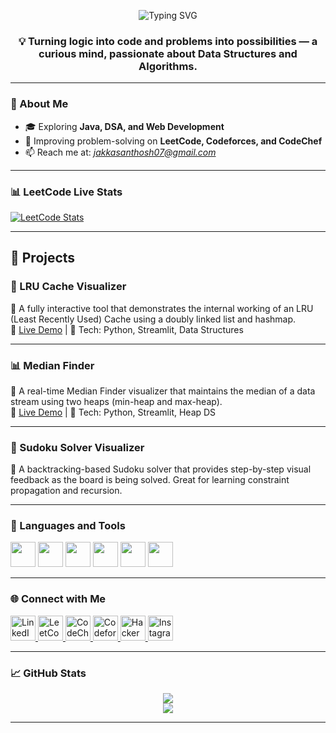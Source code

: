 <!-- Typing animation -->
<p align="center">
  <img src="https://readme-typing-svg.demolab.com?font=Fira+Code&weight=500&size=25&pause=300&center=true&vCenter=true&width=600&lines=Hi+%F0%9F%91%8B%2C+I'm+Santhosh+Jakka;Java+%7C+DSA+%7C+Problem+Solver;Welcome+to+my+GitHub+Journey!" alt="Typing SVG" />
</p>

<h3 align="center">💡 Turning logic into code and problems into possibilities — a curious mind, passionate about Data Structures and Algorithms.</h3>

---

### 🌟 About Me

- 🎓 Exploring **Java, DSA, and Web Development**
- 🧠 Improving problem-solving on **LeetCode, Codeforces, and CodeChef**
- 📫 Reach me at: *jakkasanthosh07@gmail.com*

---

### 📊 LeetCode Live Stats

[![LeetCode Stats](https://leetcard.jacoblin.cool/santhosh_1409?theme=dark&font=Karma&ext=activity)](https://leetcode.com/santhosh_1409)

---

## 🚀 Projects

### 🔁 LRU Cache Visualizer  
📌 A fully interactive tool that demonstrates the internal working of an LRU (Least Recently Used) Cache using a doubly linked list and hashmap.  
🔗 [Live Demo](https://jsanthosh-lru.streamlit.app/) | 📂 Tech: Python, Streamlit, Data Structures

---

### 📊 Median Finder  
📌 A real-time Median Finder visualizer that maintains the median of a data stream using two heaps (min-heap and max-heap).  
🔗 [Live Demo](https://jsanthosh-realtimemedian.streamlit.app/) | 📂 Tech: Python, Streamlit, Heap DS

---

### 🔢 Sudoku Solver Visualizer  
📌 A backtracking-based Sudoku solver that provides step-by-step visual feedback as the board is being solved. Great for learning constraint propagation and recursion.  

---

### 🧰 Languages and Tools

<p align="left">
  <img src="https://cdn.jsdelivr.net/gh/devicons/devicon/icons/java/java-original.svg" width="40" height="40"/>
  <img src="https://cdn.jsdelivr.net/gh/devicons/devicon/icons/python/python-original.svg" width="40" height="40"/>
  <img src="https://cdn.jsdelivr.net/gh/devicons/devicon/icons/html5/html5-original.svg" width="40" height="40"/>
  <img src="https://cdn.jsdelivr.net/gh/devicons/devicon/icons/css3/css3-original.svg" width="40" height="40"/>
  <img src="https://cdn.jsdelivr.net/gh/devicons/devicon/icons/javascript/javascript-original.svg" width="40" height="40"/>
  <img src="https://cdn.jsdelivr.net/gh/devicons/devicon/icons/mysql/mysql-original.svg" width="40" height="40"/>
</p>

---

### 🌐 Connect with Me

<p align="left">
  <a href="https://www.linkedin.com/in/jakka-santhosh" target="_blank">
    <img src="https://cdn.jsdelivr.net/gh/devicons/devicon/icons/linkedin/linkedin-original.svg" alt="LinkedIn" width="40" height="40" />
  </a>
  <a href="https://leetcode.com/santhosh_1409" target="_blank">
    <img src="https://upload.wikimedia.org/wikipedia/commons/1/19/LeetCode_logo_black.png" alt="LeetCode" width="40" height="40" />
  </a>
  <a href="https://www.codechef.com/users/jakka_santhosh" target="_blank">
    <img src="https://cdn.codechef.com/sites/all/themes/abessive/cc-logo.png" alt="CodeChef" width="40" height="40" />
  </a>
  <a href="https://codeforces.com/profile/santhosh_1409" target="_blank">
    <img src="https://cdn.iconscout.com/icon/free/png-256/code-forces-3629285-3031869.png" alt="Codeforces" width="40" height="40" />
  </a>
  <a href="https://www.hackerrank.com/santhosh_1409" target="_blank">
    <img src="https://cdn.worldvectorlogo.com/logos/hackerrank.svg" alt="HackerRank" width="40" height="40" />
  </a>
  <a href="https://instagram.com/santhuuu_1409" target="_blank">
    <img src="https://cdn-icons-png.flaticon.com/512/1384/1384063.png" alt="Instagram" width="40" height="40" />
  </a>
</p>

---

### 📈 GitHub Stats

<p align="center">
  <img src="https://github-readme-stats.vercel.app/api?username=jakkasanthosh&show_icons=true&theme=tokyonight" />
  <br />
  <img src="https://github-readme-stats.vercel.app/api/top-langs/?username=jakkasanthosh&layout=compact&theme=tokyonight" />
</p>

---


